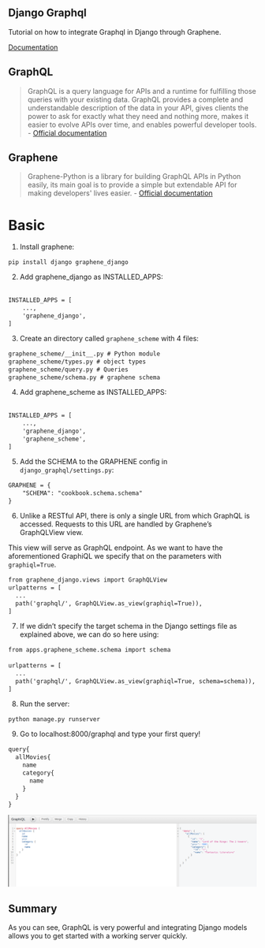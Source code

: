 ## Django Graphql

Tutorial on how to integrate Graphql in Django through Graphene.

[Documentation](https://docs.graphene-python.org/projects/django/en/latest/)

## GraphQL
> GraphQL is a query language for APIs and a runtime for fulfilling those queries with your existing data. GraphQL provides a complete and understandable description of the data in your API, gives clients the power to ask for exactly what they need and nothing more, makes it easier to evolve APIs over time, and enables powerful developer tools. - [Official documentation](https://graphql.org/)

## Graphene

> Graphene-Python is a library for building GraphQL APIs in Python easily, its main goal is to provide a simple but extendable API for making developers' lives easier. - [Official documentation](https://graphene-python.org/)

# Basic

1. Install graphene:

~~~
pip install django graphene_django
~~~

2. Add graphene_django as INSTALLED_APPS:

~~~

INSTALLED_APPS = [
    ...,
    'graphene_django',
]
~~~

3. Create an directory called `graphene_scheme` with 4 files:

~~~
graphene_scheme/__init__.py # Python module
graphene_scheme/types.py # object types
graphene_scheme/query.py # Queries
graphene_scheme/schema.py # graphene schema
~~~

4. Add graphene_scheme as INSTALLED_APPS:

~~~

INSTALLED_APPS = [
    ...,
    'graphene_django',
    'graphene_scheme',
]
~~~

5. Add the SCHEMA to the GRAPHENE config in `django_graphql/settings.py`:

~~~
GRAPHENE = {
    "SCHEMA": "cookbook.schema.schema"
}
~~~

6. Unlike a RESTful API, there is only a single URL from which GraphQL is accessed. Requests to this URL are handled by Graphene’s GraphQLView view.

This view will serve as GraphQL endpoint. As we want to have the aforementioned GraphiQL we specify that on the parameters with `graphiql=True`.

~~~
from graphene_django.views import GraphQLView
urlpatterns = [
  ...
  path('graphql/', GraphQLView.as_view(graphiql=True)),
]
~~~

7. If we didn’t specify the target schema in the Django settings file as explained above, we can do so here using:

~~~
from apps.graphene_scheme.schema import schema

urlpatterns = [
  ...
  path('graphql/', GraphQLView.as_view(graphiql=True, schema=schema)),
]
~~~

8. Run the server:
~~~
python manage.py runserver
~~~

9. Go to localhost:8000/graphql and type your first query!

~~~
query{
  allMovies{
    name
    category{
      name
    }
  }
}
~~~

![Query](docs/img/1.png)


## Summary
As you can see, GraphQL is very powerful and integrating Django models allows you to get started with a working server quickly.